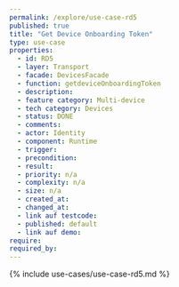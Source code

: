 ```yaml
---
permalink: /explore/use-case-rd5
published: true
title: "Get Device Onboarding Token"
type: use-case
properties:
  - id: RD5
  - layer: Transport
  - facade: DevicesFacade
  - function: getdeviceOnboardingToken
  - description:
  - feature category: Multi-device
  - tech category: Devices
  - status: DONE
  - comments:
  - actor: Identity
  - component: Runtime
  - trigger:
  - precondition:
  - result:
  - priority: n/a
  - complexity: n/a
  - size: n/a
  - created_at:
  - changed_at:
  - link auf testcode:
  - published: default
  - link auf demo:
require:
required_by:
---
```


{% include use-cases/use-case-rd5.md %}
